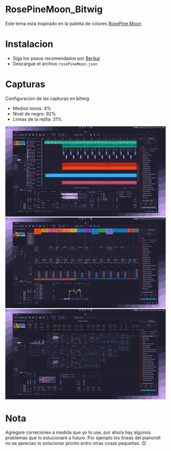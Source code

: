 # RosePineMoon_Bitwig

Este tema esta inspirado en la paletta de colores [RosePine Moon](https://rosepinetheme.com/palette/ingredients/)

# Instalacion 
- Siga los pasos recomendados por [Berikai](https://github.com/Berikai/bitwig-theme-editor.git)
- Descargue el archivo `rosePineMoon.json`

# Capturas
Configuracion de las capturas en bitwig
- Medios tonos: 4%
- Nivel de negro: 92%
- Lineas de la rejilla: 31%
  
![Moon](img/moon.png)
![Mixer](img/mixer.png)
![TheGrid](img/the_grid.png)

# Nota
Agregare correciones a medida que yo lo use, por ahora hay algunos problemas que lo solucionaré a futuro. Por ejemplo los lineas del pianoroll no se aprecian lo solucionar pronto entro otras cosas pequeñas. 😊
